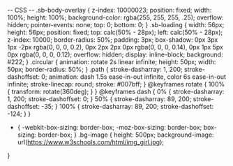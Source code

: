 
<div class="sb-body-overlay">
  <!--!-->
  <div id="loader" class="sb-loading" ><svg class="circular" height="40" width="40" >
      <circle class="path" cx="25" cy="25" r="20" fill="none" stroke-width="6" stroke-miterlimit="10" ></circle>
    </svg></div>
</div>
<div class="bg-image"></div>

-- CSS --
.sb-body-overlay {
    z-index: 10000023;
    position: fixed;
    width: 100%;
    height: 100%;
    background-color: rgba(255, 255, 255, .25);
    overflow: hidden;
    pointer-events: none;
    top: 0;
    bottom: 0;
}
.sb-loading {
    width: 56px;
    height: 56px;
    position: fixed;
    top: calc(50% - 28px);
    left: calc(50% - 28px);
    z-index: 10000;
    border-radius: 50%;
    padding: 3px;
    box-shadow: 0px 3px 1px -2px rgba(0, 0, 0, 0.2), 0px 2px 2px 0px rgba(0, 0, 0, 0.14), 0px 1px 5px 0px rgba(0, 0, 0, 0.12);
    overflow: hidden;
    display: inline-block;
    background: #222;
}
.circular {
    animation: rotate 2s linear infinite;
    height: 50px;
    width: 50px;
    border-radius: 50%;
}
.path {
    stroke-dasharray: 1, 200;
    stroke-dashoffset: 0;
    animation: dash 1.5s ease-in-out infinite, color 6s ease-in-out infinite;
    stroke-linecap: round;
    stroke: #007bff;
}
@keyframes rotate {
    100% {
        transform: rotate(360deg);
    }
}
@keyframes dash {
    0% {
        stroke-dasharray: 1, 200;
        stroke-dashoffset: 0;
    }
    50% {
        stroke-dasharray: 89, 200;
        stroke-dashoffset: -35;
    }
    100% {
        stroke-dasharray: 89, 200;
        stroke-dashoffset: -124;
    }
}

* {
    -webkit-box-sizing: border-box;
    -moz-box-sizing: border-box;
    box-sizing: border-box;
}
.bg-image {
  height: 500px;
  background-image: url(https://www.w3schools.com/html/img_girl.jpg);

}
